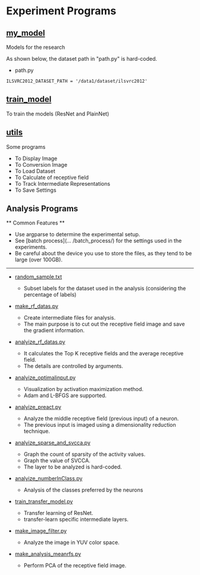 # Experiment Programs

## [my\_model](my_model/)
Models for the research

As shown below, the dataset path in "path.py" is hard-coded.
* path.py
```
ILSVRC2012_DATASET_PATH = '/data1/dataset/ilsvrc2012'
```

## [train\_model](train_model/)

To train the models (ResNet and PlainNet)


## [utils](utils/)
Some programs

* To Display Image
* To Conversion Image
* To Load Dataset
* To Calculate of receptive field
* To Track Intermediate Representations
* To Save Settings

## Analysis Programs

** Common Features **


* Use argparse to determine the experimental setup.
* See [batch process](... /batch_process/) for the settings used in the experiments. 
* Be careful about the device you use to store the files, as they tend to be large (over 100GB).

--- 

* [random\_sample.txt](random_sample_val.txt)
  - Subset labels for the dataset used in the analysis (considering the percentage of labels)

* [make\_rf\_datas.py](make_rf_datas.py)
  - Create intermediate files for analysis.                 
  - The main purpose is to cut out the receptive field image and save the gradient information.

* [analyize\_rf\_datas.py](analyize_rf_datas.py)
  - It calculates the Top K receptive fields and the average receptive field. 
  - The details are controlled by arguments.

* [analyize\_optimalinput.py](analyize_optimalinput.py)
  - Visualization by activation maximization method.
  - Adam and L-BFGS are supported.


* [analyize\_preact.py](analysis_preact.py)
  - Analyze the middle receptive field (previous input) of a neuron.
  - The previous input is imaged using a dimensionality reduction technique.

* [analyize\_sparse\_and\_svcca.py](analyize_sparse_and_svcca.py)
  - Graph the count of sparsity of the activity values.
  - Graph the value of SVCCA.
  - The layer to be analyzed is hard-coded.

* [analyize\_numberInClass.py](analyize_numberInClass.py)
  - Analysis of the classes preferred by the neurons

* [train\_transfer\_model.py](train_transfer_model.py)
  - Transfer learning of ResNet.                     
  - transfer-learn specific intermediate layers. 

* [make\_image\_filter.py](make_image_filter.py)
  - Analyze the image in YUV color space.

* [make\_analysis\_meanrfs.py](make_analysis_meanrfs.py)
  - Perform PCA of the receptive field image.

